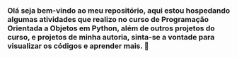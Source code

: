 ### Olá seja bem-vindo ao meu repositório, aqui estou hospedando algumas atividades que realizo no curso de Programação Orientada a Objetos em Python, além de outros projetos do curso, e projetos de minha autoria, sinta-se a vontade para visualizar os códigos e aprender mais. 👋

<!--
**BrunnoHenrique20/brunnohenrique20** is a ✨ _special_ ✨ repository because its `README.md` (this file) appears on your GitHub profile.

Here are some ideas to get you started:

- 🔭 I’m currently working on ...
- 🌱 I’m currently learning ...
- 👯 I’m looking to collaborate on ...
- 🤔 I’m looking for help with ...
- 💬 Ask me about ...
- 📫 How to reach me: ...
- 😄 Pronouns: ...
- ⚡ Fun fact: ...
-->
